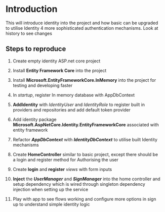 ﻿# Introduction

This will introduce identity into the project and how basic can be upgraded to utilise Identity 4 more sophisticated authentication mechanisms. Look at history to see changes

## Steps to reproduce

1. Create empty identity ASP.net core project

2. Install **Entity Framework Core** into the project

3. Install **Microsoft.EntityFrameworkCore.InMemory** into the project for testing and developing faster

4. In *startup*, register In memory database with AppDbContext

5. **AddIdentity** with *IdentityUser* and *IdentityRole* to register built in providers and repositories and add default token provider

6. Add identity package **Microsoft.AspNetCore.Identity.EntityFrameworkCore** associated with entity framework

7. Refactor ***AppDbContext*** with ***IdentityDbContext*** to utilise built Identity mechanisms

8. Create **HomeController** similar to basic project, except there should be a login and register method for Authorising the user

9. Create **login** and **register** *views* with form inputs

10. **Inject** the ***UserManager*** and ***SignManager*** into the home controller and setup dependency which is wired through singleton dependency injection when setting up the service

11. Play with app to see flows working and configure more options in sign up to understand simple identity logic

    

